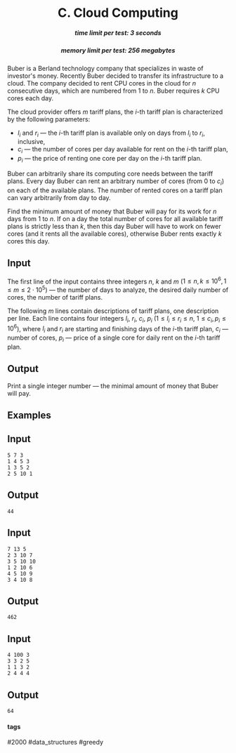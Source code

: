 <h1 style='text-align: center;'> C. Cloud Computing</h1>

<h5 style='text-align: center;'>time limit per test: 3 seconds</h5>
<h5 style='text-align: center;'>memory limit per test: 256 megabytes</h5>

Buber is a Berland technology company that specializes in waste of investor's money. Recently Buber decided to transfer its infrastructure to a cloud. The company decided to rent CPU cores in the cloud for $n$ consecutive days, which are numbered from $1$ to $n$. Buber requires $k$ CPU cores each day.

The cloud provider offers $m$ tariff plans, the $i$-th tariff plan is characterized by the following parameters:

* $l_i$ and $r_i$ — the $i$-th tariff plan is available only on days from $l_i$ to $r_i$, inclusive,
* $c_i$ — the number of cores per day available for rent on the $i$-th tariff plan,
* $p_i$ — the price of renting one core per day on the $i$-th tariff plan.

Buber can arbitrarily share its computing core needs between the tariff plans. Every day Buber can rent an arbitrary number of cores (from 0 to $c_i$) on each of the available plans. The number of rented cores on a tariff plan can vary arbitrarily from day to day.

Find the minimum amount of money that Buber will pay for its work for $n$ days from $1$ to $n$. If on a day the total number of cores for all available tariff plans is strictly less than $k$, then this day Buber will have to work on fewer cores (and it rents all the available cores), otherwise Buber rents exactly $k$ cores this day.

## Input

The first line of the input contains three integers $n$, $k$ and $m$ ($1 \le n,k \le 10^6, 1 \le m \le 2\cdot10^5$) — the number of days to analyze, the desired daily number of cores, the number of tariff plans.

The following $m$ lines contain descriptions of tariff plans, one description per line. Each line contains four integers $l_i$, $r_i$, $c_i$, $p_i$ ($1 \le l_i \le r_i \le n$, $1 \le c_i, p_i \le 10^6$), where $l_i$ and $r_i$ are starting and finishing days of the $i$-th tariff plan, $c_i$ — number of cores, $p_i$ — price of a single core for daily rent on the $i$-th tariff plan.

## Output

Print a single integer number — the minimal amount of money that Buber will pay.

## Examples

## Input


```
5 7 3  
1 4 5 3  
1 3 5 2  
2 5 10 1  

```
## Output


```
44  

```
## Input


```
7 13 5  
2 3 10 7  
3 5 10 10  
1 2 10 6  
4 5 10 9  
3 4 10 8  

```
## Output


```
462  

```
## Input


```
4 100 3  
3 3 2 5  
1 1 3 2  
2 4 4 4  

```
## Output


```
64  

```


#### tags 

#2000 #data_structures #greedy 